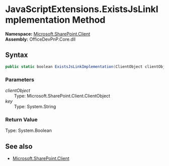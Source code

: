 # JavaScriptExtensions.ExistsJsLinkImplementation Method  
  

**Namespace:** [Microsoft.SharePoint.Client](Microsoft.SharePoint.Client.md)  
**Assembly:** OfficeDevPnP.Core.dll  
## Syntax
```C#
public static boolean ExistsJsLinkImplementation(ClientObject clientObject, String key)
```
### Parameters
*clientObject*  
&emsp;&emsp;Type: Microsoft.SharePoint.Client.ClientObject  
*key*  
&emsp;&emsp;Type: System.String  
### Return Value
Type: System.Boolean  

## See also
- [Microsoft.SharePoint.Client](Microsoft.SharePoint.Client.md)
